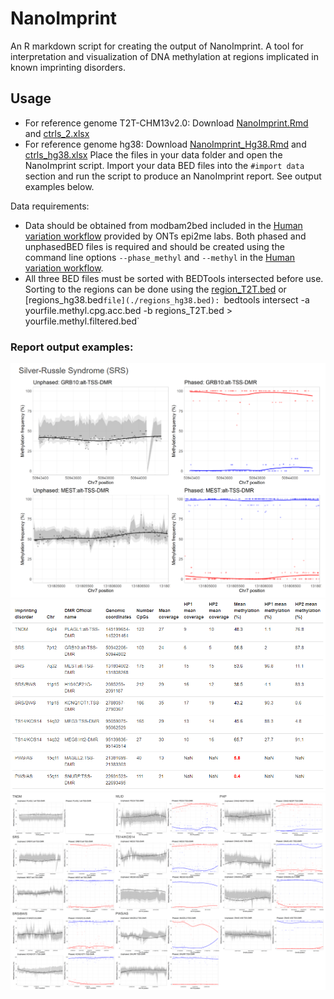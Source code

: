 # NanoImprint

An R markdown script for creating the output of NanoImprint. A tool for interpretation and visualization of DNA methylation at regions implicated in known imprinting disorders.

## Usage
* For reference genome T2T-CHM13v2.0: Download [NanoImprint.Rmd](./NanoImprint.Rmd) and [ctrls_2.xlsx](./ctrls_2.xlsx)
* For reference genome hg38: Download [NanoImprint_Hg38.Rmd](./NanoImprint_Hg38.Rmd) and [ctrls_hg38.xlsx](./ctrls_hg38.xlsx)
Place the files in your data folder and open the NanoImprint script. Import your data BED files into the `#import data` section and run the script to produce an NanoImprint report. See output examples below.

Data requirements:
* Data should be obtained from modbam2bed included in the [Human variation workflow](https://github.com/epi2me-labs/wf-human-variation) provided by ONTs epi2me labs. Both phased and unphasedBED files is required and should be created using the command line options `--phase_methyl` and `--methyl` in the [Human variation workflow](https://github.com/epi2me-labs/wf-human-variation).
* All three BED files must be sorted with BEDTools intersected before use. Sorting to the  regions can be done using the [region_T2T.bed](./regions_T2T.bed) or [regions_hg38.bed`file](./regions_hg38.bed):
`bedtools intersect -a yourfile.methyl.cpg.acc.bed -b regions_T2T.bed > yourfile.methyl.filtered.bed`

### Report output examples:
![Alt text](https://github.com/carolinehey/NanoImprint/blob/main/SRS_plot.PNG)
![Alt text](https://github.com/carolinehey/NanoImprint/blob/main/table.PNG)
![Alt text](https://github.com/carolinehey/NanoImprint/blob/main/all_plots.PNG)
